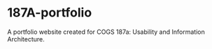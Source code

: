 # 187A-portfolio
A portfolio website created for COGS 187a: Usability and Information Architecture.
